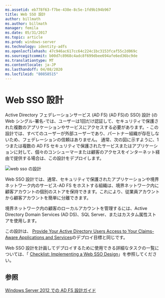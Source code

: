 ```yaml
---
ms.assetid: eb778f63-f7be-438e-8c5e-1fd9b194b967
title: Web SSO 設計
author: billmath
ms.author: billmath
manager: femila
ms.date: 05/31/2017
ms.topic: article
ms.prod: windows-server
ms.technology: identity-adfs
ms.openlocfilehash: 47c946ac617cc64c224c1bc3153fcaf55c2d069c
ms.sourcegitcommit: b00d7c8968c4adc8f699dbee694afe6ed36bc9de
ms.translationtype: MT
ms.contentlocale: ja-JP
ms.lasthandoff: 04/08/2020
ms.locfileid: "80858515"
---
```

# <a name="web-sso-design"></a>Web SSO 設計

Active Directory フェデレーションサービス (AD FS) \(AD FS\)の SSO\) 設計 \(の Web シングル\-署名\-では、ユーザーは1回だけ認証して、セキュリティで保護された複数のアプリケーションやサービスにアクセスする必要があります。\- この設計では、すべてのユーザーが外部ユーザーであり、パートナー組織が存在しないため、フェデレーションの信頼はありません。 通常、次の図に示すように、1つまたは複数の AD FS セキュリティで保護されたサービスまたはアプリケーションに対して、個々のコンシューマーまたは顧客のアクセスをインターネット経由で提供する場合は、この設計をデプロイします。  
  
![web sso の設計](media/adfs2_WebSSODesign.gif)  
  
Web SSO 設計では、通常、セキュリティで保護されたアプリケーションや境界ネットワーク内のサービス\-AD FS をホストする組織は、境界ネットワーク内に顧客アカウントの個別のストアを保持できます。これにより、従業員アカウントから顧客アカウントを簡単に分離できます。  
  
境界ネットワーク内の顧客のローカルアカウントを管理するには、Active Directory Domain Services \(AD DS\)、SQL Server、またはカスタム属性ストアを使用します。  
  
この設計は、 [Provide Your Active Directory Users Access to Your Claims-Aware Applications and Services](Provide-Your-Active-Directory-Users-Access-to-Your-Claims-Aware-Applications-and-Services.md)のデプロイ目標と同じです。  
  
Web SSO 設計を計画してデプロイするために使用できる詳細なタスクの一覧については、「 [Checklist: Implementing a Web SSO Design](../../ad-fs/deployment/Checklist--Implementing-a-Web-SSO-Design.md)」を参照してください。  
  
## <a name="see-also"></a>参照
[Windows Server 2012 での AD FS 設計ガイド](AD-FS-Design-Guide-in-Windows-Server-2012.md)

